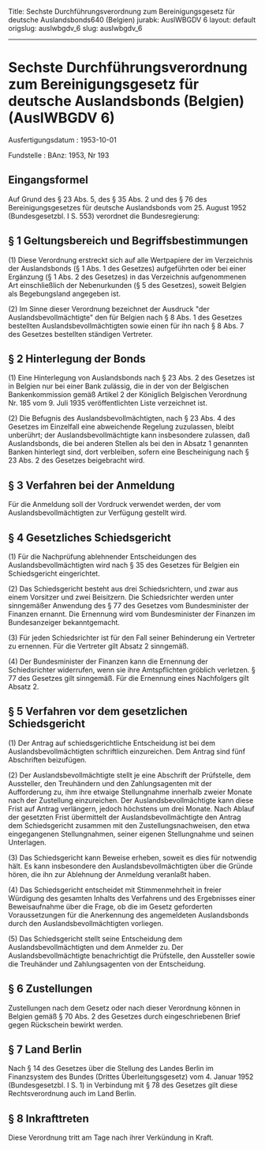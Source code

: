 Title: Sechste Durchführungsverordnung zum Bereinigungsgesetz für deutsche Auslandsbonds640
  (Belgien)
jurabk: AuslWBGDV 6
layout: default
origslug: auslwbgdv_6
slug: auslwbgdv_6

---

# Sechste Durchführungsverordnung zum Bereinigungsgesetz für deutsche Auslandsbonds (Belgien) (AuslWBGDV 6)

Ausfertigungsdatum
:   1953-10-01

Fundstelle
:   BAnz: 1953, Nr 193



## Eingangsformel

Auf Grund des § 23 Abs. 5, des § 35 Abs. 2 und des § 76 des
Bereinigungsgesetzes für deutsche Auslandsbonds vom 25. August 1952
(Bundesgesetzbl. I S. 553) verordnet die Bundesregierung:


## § 1 Geltungsbereich und Begriffsbestimmungen

(1) Diese Verordnung erstreckt sich auf alle Wertpapiere der im
Verzeichnis der Auslandsbonds (§ 1 Abs. 1 des Gesetzes) aufgeführten
oder bei einer Ergänzung (§ 1 Abs. 2 des Gesetzes) in das Verzeichnis
aufgenommenen Art einschließlich der Nebenurkunden (§ 5 des Gesetzes),
soweit Belgien als Begebungsland angegeben ist.

(2) Im Sinne dieser Verordnung bezeichnet der Ausdruck "der
Auslandsbevollmächtigte" den für Belgien nach § 8 Abs. 1 des Gesetzes
bestellten Auslandsbevollmächtigten sowie einen für ihn nach § 8 Abs.
7 des Gesetzes bestellten ständigen Vertreter.


## § 2 Hinterlegung der Bonds

(1) Eine Hinterlegung von Auslandsbonds nach § 23 Abs. 2 des Gesetzes
ist in Belgien nur bei einer Bank zulässig, die in der von der
Belgischen Bankenkommission gemäß Artikel 2 der Königlich Belgischen
Verordnung Nr. 185 vom 9. Juli 1935 veröffentlichten Liste verzeichnet
ist.

(2) Die Befugnis des Auslandsbevollmächtigten, nach § 23 Abs. 4 des
Gesetzes im Einzelfall eine abweichende Regelung zuzulassen, bleibt
unberührt; der Auslandsbevollmächtigte kann insbesondere zulassen, daß
Auslandsbonds, die bei anderen Stellen als bei den in Absatz 1
genannten Banken hinterlegt sind, dort verbleiben, sofern eine
Bescheinigung nach § 23 Abs. 2 des Gesetzes beigebracht wird.


## § 3 Verfahren bei der Anmeldung

Für die Anmeldung soll der Vordruck verwendet werden, der vom
Auslandsbevollmächtigten zur Verfügung gestellt wird.


## § 4 Gesetzliches Schiedsgericht

(1) Für die Nachprüfung ablehnender Entscheidungen des
Auslandsbevollmächtigten wird nach § 35 des Gesetzes für Belgien ein
Schiedsgericht eingerichtet.

(2) Das Schiedsgericht besteht aus drei Schiedsrichtern, und zwar aus
einem Vorsitzer und zwei Beisitzern. Die Schiedsrichter werden unter
sinngemäßer Anwendung des § 77 des Gesetzes vom Bundesminister der
Finanzen ernannt. Die Ernennung wird vom Bundesminister der Finanzen
im Bundesanzeiger bekanntgemacht.

(3) Für jeden Schiedsrichter ist für den Fall seiner Behinderung ein
Vertreter zu ernennen. Für die Vertreter gilt Absatz 2 sinngemäß.

(4) Der Bundesminister der Finanzen kann die Ernennung der
Schiedsrichter widerrufen, wenn sie ihre Amtspflichten gröblich
verletzen. § 77 des Gesetzes gilt sinngemäß. Für die Ernennung eines
Nachfolgers gilt Absatz 2.


## § 5 Verfahren vor dem gesetzlichen Schiedsgericht

(1) Der Antrag auf schiedsgerichtliche Entscheidung ist bei dem
Auslandsbevollmächtigten schriftlich einzureichen. Dem Antrag sind
fünf Abschriften beizufügen.

(2) Der Auslandsbevollmächtigte stellt je eine Abschrift der
Prüfstelle, dem Aussteller, den Treuhändern und den Zahlungsagenten
mit der Aufforderung zu, ihm ihre etwaige Stellungnahme innerhalb
zweier Monate nach der Zustellung einzureichen. Der
Auslandsbevollmächtigte kann diese Frist auf Antrag verlängern, jedoch
höchstens um drei Monate. Nach Ablauf der gesetzten Frist übermittelt
der Auslandsbevollmächtigte den Antrag dem Schiedsgericht zusammen mit
den Zustellungsnachweisen, den etwa eingegangenen Stellungnahmen,
seiner eigenen Stellungnahme und seinen Unterlagen.

(3) Das Schiedsgericht kann Beweise erheben, soweit es dies für
notwendig hält. Es kann insbesondere den Auslandsbevollmächtigten über
die Gründe hören, die ihn zur Ablehnung der Anmeldung veranlaßt haben.

(4) Das Schiedsgericht entscheidet mit Stimmenmehrheit in freier
Würdigung des gesamten Inhalts des Verfahrens und des Ergebnisses
einer Beweisaufnahme über die Frage, ob die im Gesetz geforderten
Voraussetzungen für die Anerkennung des angemeldeten Auslandsbonds
durch den Auslandsbevollmächtigten vorliegen.

(5) Das Schiedsgericht stellt seine Entscheidung dem
Auslandsbevollmächtigten und dem Anmelder zu. Der
Auslandsbevollmächtigte benachrichtigt die Prüfstelle, den Aussteller
sowie die Treuhänder und Zahlungsagenten von der Entscheidung.


## § 6 Zustellungen

Zustellungen nach dem Gesetz oder nach dieser Verordnung können in
Belgien gemäß § 70 Abs. 2 des Gesetzes durch eingeschriebenen Brief
gegen Rückschein bewirkt werden.


## § 7 Land Berlin

Nach § 14 des Gesetzes über die Stellung des Landes Berlin im
Finanzsystem des Bundes (Drittes Überleitungsgesetz) vom 4. Januar
1952 (Bundesgesetzbl. I S. 1) in Verbindung mit § 78 des Gesetzes gilt
diese Rechtsverordnung auch im Land Berlin.


## § 8 Inkrafttreten

Diese Verordnung tritt am Tage nach ihrer Verkündung in Kraft.

